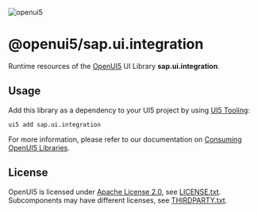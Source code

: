 ![openui5](http://openui5.org/images/OpenUI5_new_big_side.png)

# @openui5/sap.ui.integration
Runtime resources of the [OpenUI5](https://github.com/UI5/openui5) UI Library **sap.ui.integration**.

## Usage
Add this library as a dependency to your UI5 project by using [UI5 Tooling](https://sap.github.io/ui5-tooling/):

```
ui5 add sap.ui.integration
```

For more information, please refer to our documentation on [Consuming OpenUI5 Libraries](https://sap.github.io/ui5-tooling/pages/OpenUI5/).

## License
OpenUI5 is licensed under [Apache License 2.0](https://www.apache.org/licenses/LICENSE-2.0), see [LICENSE.txt](LICENSE.txt).
Subcomponents may have different licenses, see [THIRDPARTY.txt](THIRDPARTY.txt).
